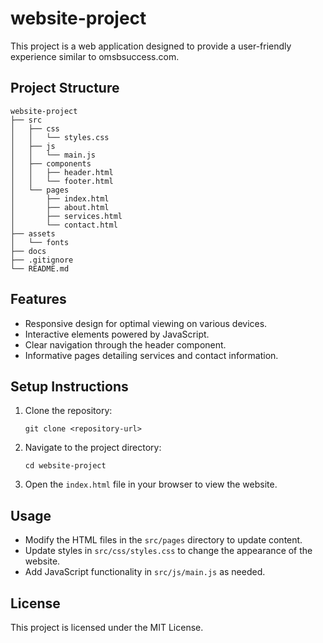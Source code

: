 # website-project

This project is a web application designed to provide a user-friendly experience similar to omsbsuccess.com. 

## Project Structure

```
website-project
├── src
│   ├── css
│   │   └── styles.css
│   ├── js
│   │   └── main.js
│   ├── components
│   │   ├── header.html
│   │   └── footer.html
│   └── pages
│       ├── index.html
│       ├── about.html
│       ├── services.html
│       └── contact.html
├── assets
│   └── fonts
├── docs
├── .gitignore
└── README.md
```

## Features

- Responsive design for optimal viewing on various devices.
- Interactive elements powered by JavaScript.
- Clear navigation through the header component.
- Informative pages detailing services and contact information.

## Setup Instructions

1. Clone the repository:
   ```
   git clone <repository-url>
   ```
2. Navigate to the project directory:
   ```
   cd website-project
   ```
3. Open the `index.html` file in your browser to view the website.

## Usage

- Modify the HTML files in the `src/pages` directory to update content.
- Update styles in `src/css/styles.css` to change the appearance of the website.
- Add JavaScript functionality in `src/js/main.js` as needed.

## License

This project is licensed under the MIT License.
